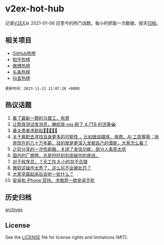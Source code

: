 # v2ex-hot-hub

 记录[V2EX](https://www.v2ex.com/)从 2021-01-06 日至今的热门话题。每小时抓取一次数据，按天[归档](archives)。
 
 ## 相关项目

- [GitHub热榜](https://github.com/snaildev/github-hot-hub)
- [知乎热榜](https://github.com/snaildev/zhihu-hot-hub)
- [微博热榜](https://github.com/snaildev/weibo-hot-hub)
- [头条热榜](https://github.com/snaildev/toutiao-hot-hub)
- [抖音热榜](https://github.com/snaildev/douyin-hot-hub)


 `更新时间：2023-11-22 11:07:28 +0800`

## 热议话题

1. [看了最新一期的马督工，有感](https://www.v2ex.com/t/994017)
1. [让帮我测试发消息，确给我 oss 刷了 4.7TB 的流量😭](https://www.v2ex.com/t/993823)
1. [鼻炎患者求助贴🙏🙏🙏🙏🙏](https://www.v2ex.com/t/993814)
1. [关于离职去寻找自身更多的可能性 ，比如做自媒体、电商、AI 工具等等；抛弃现在的几十万年薪，目的就是更深入发掘自己的潜能，大家怎么看？](https://www.v2ex.com/t/993910)
1. [之前分享的一次性邮箱，关闭了发信功能，部分人素质太低](https://www.v2ex.com/t/994021)
1. [国内的厂商啊，总是时时刻刻突破你的底线。](https://www.v2ex.com/t/993854)
1. [对于程序员， 1 天工作 8 小时并不合理](https://www.v2ex.com/t/993840)
1. [微软这操作太秀了，这么玩不会被处罚？](https://www.v2ex.com/t/994031)
1. [大家早晨起床后会听一些什么？](https://www.v2ex.com/t/994010)
1. [安卓和 iPhone 双持。求推荐一款安卓手机](https://www.v2ex.com/t/993933)

## 历史归档

[archives](archives)

## License

See the [LICENSE](LICENSE) file for license rights and limitations (MIT).
